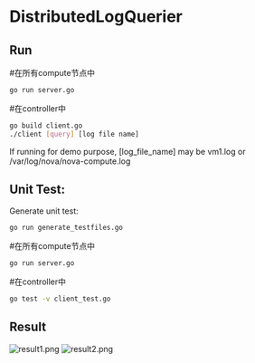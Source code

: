 # DistributedLogQuerier

## Run

#在所有compute节点中
```bash
go run server.go
```
#在controller中
```bash
go build client.go
./client [query] [log file name]
```
If running for demo purpose, [log_file_name] may be vm1.log or /var/log/nova/nova-compute.log

## Unit Test:
Generate unit test:
```bash
go run generate_testfiles.go
```
#在所有compute节点中
```bash
go run server.go
```
#在controller中
```bash
go test -v client_test.go
```

## Result
![result1.png](https://cdn.ipfsscan.io/ipfs/QmeMx26j5nSqrzqYfcZeLWuorUzg34hzaNV2XxPaHGGZSD?filename=image.png)
![result2.png](https://cdn.ipfsscan.io/ipfs/QmX8TSsf83v5WvFAgNpUifyztkHKDrM6V7PhdXjq8AFeoT?filename=Results.png)
